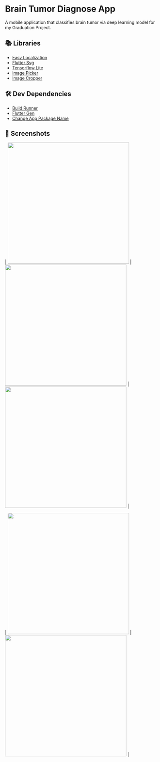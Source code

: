 # Brain Tumor Diagnose App

A mobile application that classifies brain tumor via
deep learning model for my Graduation Project.

## 📚 Libraries
- <a href="https://pub.dev/packages/easy_localization">Easy Localization</a>
- <a href="https://pub.dev/packages/flutter_svg">Flutter Svg</a>
- <a href="https://pub.dev/packages/tflite">Tensorflow Lite</a>
- <a href="https://pub.dev/packages/image_picker">Image Picker</a>
- <a href="https://pub.dev/packages/image_cropper">Image Cropper</a>

## 🛠 Dev Dependencies
- <a href="https://pub.dev/packages/build_runner">Build Runner</a>
- <a href="https://pub.dev/packages/flutter_gen">Flutter Gen</a>
- <a href="https://pub.dev/packages/change_app_package_name">Change App Package Name</a>

## 📸 Screenshots
| <img src="https://i.hizliresim.com/ks9i33g.png" height="400"/> | <img src="https://i.hizliresim.com/81xtwdm.png" height="400"/> | <img src="https://i.hizliresim.com/nlwhy1f.png" height="400"/> |

| <img src="https://i.hizliresim.com/6kl11ta.png" height="400"/> | <img src="https://i.hizliresim.com/c0t0o5i.png" height="400"/> |
